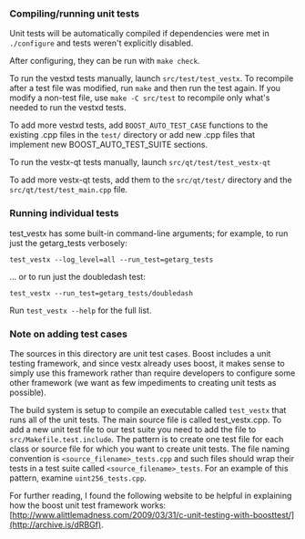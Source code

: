 ### Compiling/running unit tests

Unit tests will be automatically compiled if dependencies were met in `./configure`
and tests weren't explicitly disabled.

After configuring, they can be run with `make check`.

To run the vestxd tests manually, launch `src/test/test_vestx`. To recompile
after a test file was modified, run `make` and then run the test again. If you
modify a non-test file, use `make -C src/test` to recompile only what's needed
to run the vestxd tests.

To add more vestxd tests, add `BOOST_AUTO_TEST_CASE` functions to the existing
.cpp files in the `test/` directory or add new .cpp files that
implement new BOOST_AUTO_TEST_SUITE sections.

To run the vestx-qt tests manually, launch `src/qt/test/test_vestx-qt`

To add more vestx-qt tests, add them to the `src/qt/test/` directory and
the `src/qt/test/test_main.cpp` file.

### Running individual tests

test_vestx has some built-in command-line arguments; for
example, to run just the getarg_tests verbosely:

    test_vestx --log_level=all --run_test=getarg_tests

... or to run just the doubledash test:

    test_vestx --run_test=getarg_tests/doubledash

Run `test_vestx --help` for the full list.

### Note on adding test cases

The sources in this directory are unit test cases.  Boost includes a
unit testing framework, and since vestx already uses boost, it makes
sense to simply use this framework rather than require developers to
configure some other framework (we want as few impediments to creating
unit tests as possible).

The build system is setup to compile an executable called `test_vestx`
that runs all of the unit tests.  The main source file is called
test_vestx.cpp. To add a new unit test file to our test suite you need 
to add the file to `src/Makefile.test.include`. The pattern is to create 
one test file for each class or source file for which you want to create 
unit tests.  The file naming convention is `<source_filename>_tests.cpp` 
and such files should wrap their tests in a test suite 
called `<source_filename>_tests`. For an example of this pattern, 
examine `uint256_tests.cpp`.

For further reading, I found the following website to be helpful in
explaining how the boost unit test framework works:
[http://www.alittlemadness.com/2009/03/31/c-unit-testing-with-boosttest/](http://archive.is/dRBGf).

